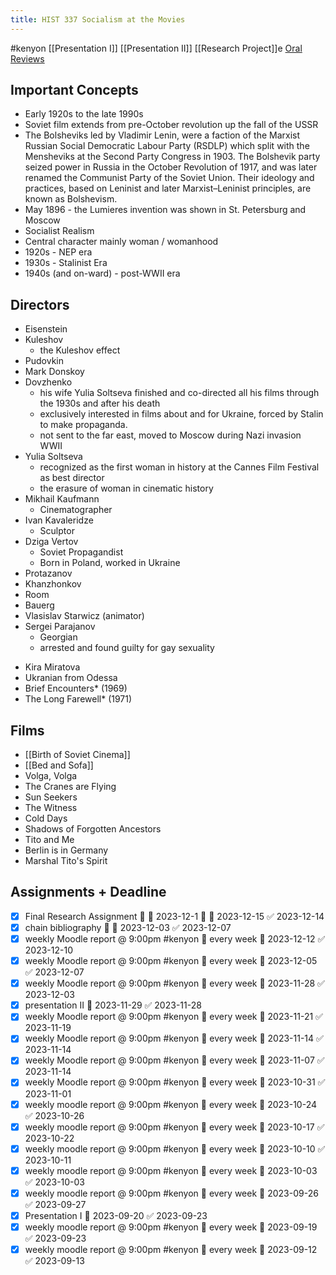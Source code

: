 ```yaml
---
title: HIST 337 Socialism at the Movies
---
```

#kenyon
[[Presentation I]]
[[Presentation II]]
[[Research Project]]e
[Oral Reviews](https://docs.google.com/forms/d/e/1FAIpQLSfDlD1wx62RdBb1KFG8yYlLC-6CMQNfp1Bh1mNibcWfs1lxtg/viewform)
## Important Concepts
- Early 1920s to the late 1990s
- Soviet film extends from pre-October revolution up the fall of the USSR
- The Bolsheviks led by Vladimir Lenin, were a faction of the Marxist Russian Social Democratic Labour Party (RSDLP) which split with the Mensheviks at the Second Party Congress in 1903. The Bolshevik party seized power in Russia in the October Revolution of 1917, and was later renamed the Communist Party of the Soviet Union. Their ideology and practices, based on Leninist and later Marxist–Leninist principles, are known as Bolshevism.
- May 1896 - the Lumieres invention was shown in St. Petersburg and Moscow
- Socialist Realism
- Central character mainly woman / womanhood
-  1920s - NEP era
- 1930s - Stalinist Era
- 1940s (and on-ward) - post-WWII era
## Directors
- Eisenstein 
- Kuleshov
	- the Kuleshov effect
- Pudovkin
- Mark Donskoy
- Dovzhenko
	- his wife Yulia Soltseva finished and co-directed all his films through the 1930s and after his death
	- exclusively interested in films about and for Ukraine, forced by Stalin to make propaganda. 
	- not sent to the far east, moved to Moscow during Nazi invasion WWII
- Yulia Soltseva
	- recognized as the first woman in history at the Cannes Film Festival as best director
	- the erasure of woman in cinematic history
- Mikhail Kaufmann
	- Cinematographer 
- Ivan Kavaleridze
	- Sculptor
- Dziga Vertov
	- Soviet Propagandist
	- Born in Poland, worked in Ukraine
- Protazanov
- Khanzhonkov
- Room
- Bauerg
- Vlasislav Starwicz (animator)
- Sergei Parajanov
	* Georgian 
	* arrested and found guilty for gay sexuality
* Kira Miratova 
* Ukranian from Odessa
* Brief Encounters* (1969)
* The Long Farewell* (1971)
## Films
- [[Birth of Soviet Cinema]]
- [[Bed and Sofa]]
- Volga, Volga
- The Cranes are Flying
- Sun Seekers
- The Witness
- Cold Days
- Shadows of Forgotten Ancestors
- Tito and Me
- Berlin is in Germany
- Marshal Tito's Spirit
## Assignments + Deadline
- [x] Final Research Assignment 🔺 📅 2023-12-1 🔺 📅 2023-12-15 ✅ 2023-12-14
- [x] chain bibliography 🔺 📅 2023-12-03 ✅ 2023-12-07
- [x] weekly Moodle report @ 9:00pm #kenyon 🔁 every week 📅 2023-12-12 ✅ 2023-12-10
- [x] weekly Moodle report @ 9:00pm #kenyon 🔁 every week 📅 2023-12-05 ✅ 2023-12-07
- [x] weekly Moodle report @ 9:00pm #kenyon 🔁 every week 📅 2023-11-28 ✅ 2023-12-03
- [x] presentation II 📅 2023-11-29 ✅ 2023-11-28
- [x] weekly Moodle report @ 9:00pm #kenyon 🔁 every week 📅 2023-11-21 ✅ 2023-11-19
- [x] weekly Moodle report @ 9:00pm #kenyon 🔁 every week 📅 2023-11-14 ✅ 2023-11-14
- [x] weekly Moodle report @ 9:00pm #kenyon 🔁 every week 📅 2023-11-07 ✅ 2023-11-14
- [x] weekly Moodle report @ 9:00pm #kenyon 🔁 every week 📅 2023-10-31 ✅ 2023-11-01
- [x] weekly moodle report @ 9:00pm #kenyon 🔁 every week 📅 2023-10-24 ✅ 2023-10-26
- [x] weekly moodle report @ 9:00pm #kenyon 🔁 every week 📅 2023-10-17 ✅ 2023-10-22
- [x] weekly moodle report @ 9:00pm #kenyon 🔁 every week 📅 2023-10-10 ✅ 2023-10-11
- [x] weekly moodle report @ 9:00pm #kenyon 🔁 every week 📅 2023-10-03 ✅ 2023-10-03
- [x] weekly moodle report @ 9:00pm #kenyon 🔁 every week 📅 2023-09-26 ✅ 2023-09-27
- [x] Presentation I 📅 2023-09-20 ✅ 2023-09-23
- [x] weekly moodle report @ 9:00pm #kenyon 🔁 every week 📅 2023-09-19 ✅ 2023-09-23
- [x] weekly moodle report @ 9:00pm #kenyon 🔁 every week 📅 2023-09-12 ✅ 2023-09-13
